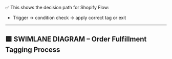 
✅ This shows the decision path for Shopify Flow:  
- Trigger → condition check → apply correct tag or exit

---

## 🟦 SWIMLANE DIAGRAM – Order Fulfillment Tagging Process



